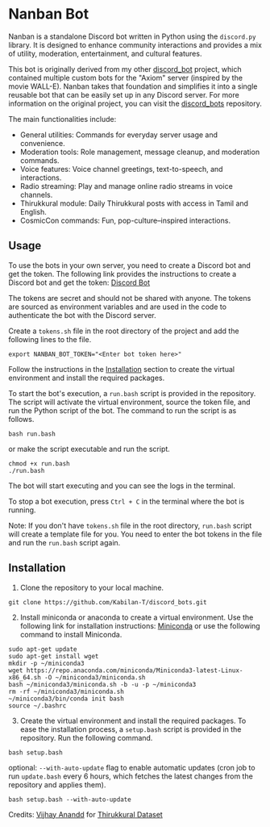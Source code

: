 # Nanban Bot

Nanban is a standalone Discord bot written in Python using the `discord.py` library. It is designed to enhance community interactions and provides a mix of utility, moderation, entertainment, and cultural features.

This bot is originally derived from my other [discord_bot](https://github.com/Kabilan-T/discord_bots) project, which contained multiple custom bots for the "Axiom" server (inspired by the movie WALL-E). Nanban takes that foundation and simplifies it into a single reusable bot that can be easily set up in any Discord server. For more information on the original project, you can visit the [discord_bots](https://github.com/Kabilan-T/discord_bots) repository.


The main functionalities include:
- General utilities: Commands for everyday server usage and convenience.
- Moderation tools: Role management, message cleanup, and moderation commands.
- Voice features: Voice channel greetings, text-to-speech, and interactions.
- Radio streaming: Play and manage online radio streams in voice channels.
- Thirukkural module: Daily Thirukkural posts with access in Tamil and English.
- CosmicCon commands: Fun, pop-culture–inspired interactions.


## Usage

To use the bots in your own server, you need to create a Discord bot and get the token. The following link provides the instructions to create a Discord bot and get the token: [Discord Bot](https://discordpy.readthedocs.io/en/stable/discord.html)

The tokens are secret and should not be shared with anyone. The tokens are sourced as environment variables and are used in the code to authenticate the bot with the Discord server. 

Create a `tokens.sh` file in the root directory of the project and add the following lines to the file.

```
export NANBAN_BOT_TOKEN="<Enter bot token here>"
```

Follow the instructions in the [Installation](#installation) section to create the virtual environment and install the required packages.

To start the bot's execution, a `run.bash` script is provided in the repository. The script will activate the virtual environment, source the token file, and run the Python script of the bot. The command to run the script is as follows.
```
bash run.bash
```
or make the script executable and run the script.
```
chmod +x run.bash
./run.bash
```
The bot will start executing and you can see the logs in the terminal.

To stop a bot execution, press `Ctrl + C` in the terminal where the bot is running.

Note: If you don't have `tokens.sh` file in the root directory, `run.bash` script will create a template file for you. You need to enter the bot tokens in the file and run the `run.bash` script again.

## Installation

1. Clone the repository to your local machine.

```
git clone https://github.com/Kabilan-T/discord_bots.git
```

2. Install miniconda or anaconda to create a virtual environment. Use the following link for installation instructions: [Miniconda](https://conda.io/projects/conda/en/latest/index.html) or use the following command to install Miniconda.

```
sudo apt-get update
sudo apt-get install wget
mkdir -p ~/miniconda3
wget https://repo.anaconda.com/miniconda/Miniconda3-latest-Linux-x86_64.sh -O ~/miniconda3/miniconda.sh
bash ~/miniconda3/miniconda.sh -b -u -p ~/miniconda3
rm -rf ~/miniconda3/miniconda.sh
~/miniconda3/bin/conda init bash
source ~/.bashrc
```

3. Create the virtual environment and install the required packages. To ease the installation process, a `setup.bash` script is provided in the repository. Run the following command.
    
```
bash setup.bash
```
optional: `--with-auto-update` flag to enable automatic updates (cron job to run `update.bash` every 6 hours, which fetches the latest changes from the repository and applies them).

```
bash setup.bash --with-auto-update
```


Credits: [Vijhay Anandd](https://github.com/vijayanandrp)  for [Thirukkural Dataset](https://github.com/vijayanandrp/Thirukkural-Tamil-Dataset)